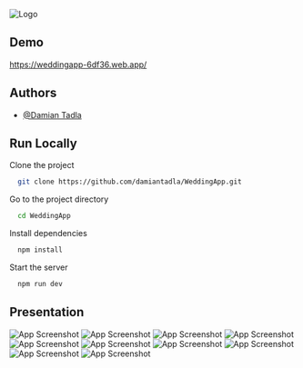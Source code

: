 
![Logo](https://firebasestorage.googleapis.com/v0/b/weddingapp-6df36.appspot.com/o/logowapp.png?alt=media&token=4c949026-2afe-4131-b637-5081567907b6)


## Demo

https://weddingapp-6df36.web.app/


## Authors

- [@Damian Tadla](https://www.github.com/damiantadla)


## Run Locally

Clone the project

```bash
  git clone https://github.com/damiantadla/WeddingApp.git
```

Go to the project directory

```bash
  cd WeddingApp
```

Install dependencies

```bash
  npm install
```

Start the server

```bash
  npm run dev
```


## Presentation

![App Screenshot](https://firebasestorage.googleapis.com/v0/b/weddingapp-6df36.appspot.com/o/1.png?alt=media&token=a19d1aab-9c65-415f-b1e0-747234cb86de)
![App Screenshot](https://firebasestorage.googleapis.com/v0/b/weddingapp-6df36.appspot.com/o/2.png?alt=media&token=8665ae3e-3367-44db-8923-d0470585c413)
![App Screenshot](https://firebasestorage.googleapis.com/v0/b/weddingapp-6df36.appspot.com/o/3.png?alt=media&token=c2fb7a15-8a5c-4e79-90f1-c4cc163f4fd9)
![App Screenshot](https://firebasestorage.googleapis.com/v0/b/weddingapp-6df36.appspot.com/o/4.png?alt=media&token=66d7eee8-ce68-4ca5-8887-fc29de7685b5)
![App Screenshot](https://firebasestorage.googleapis.com/v0/b/weddingapp-6df36.appspot.com/o/5.png?alt=media&token=984a7398-5725-43f8-841e-e3c5c09794a6)
![App Screenshot](https://firebasestorage.googleapis.com/v0/b/weddingapp-6df36.appspot.com/o/6.png?alt=media&token=c3c4f653-65fb-4ade-a7aa-6448a639ef73)
![App Screenshot](https://firebasestorage.googleapis.com/v0/b/weddingapp-6df36.appspot.com/o/7.png?alt=media&token=c9f30faf-743f-40e6-bd24-5c1f5973fb7d)
![App Screenshot](https://firebasestorage.googleapis.com/v0/b/weddingapp-6df36.appspot.com/o/8.png?alt=media&token=a2240972-d704-4ca4-820e-4346aa28e88f)
![App Screenshot](https://firebasestorage.googleapis.com/v0/b/weddingapp-6df36.appspot.com/o/9.png?alt=media&token=05e5e544-edeb-495f-b39c-c67113b0b2f6)
![App Screenshot](https://firebasestorage.googleapis.com/v0/b/weddingapp-6df36.appspot.com/o/10.png?alt=media&token=04b8d26e-0b02-4a93-adbe-1d19c5e4f8ab)
